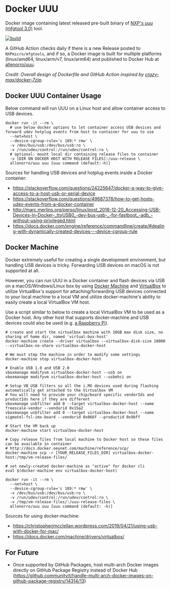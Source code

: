 # Docker UUU
Docker image containing latest released pre-built binary of [NXP's uuu (mfgtool 3.0)](https://github.com/NXPmicro/mfgtools) tool.

[![build](https://github.com/nosidewen/docker-uuu/workflows/build/badge.svg)](https://github.com/nosidewen/docker-uuu/actions?query=workflow%3Abuild)

A GitHub Action checks daily if there is a new Release posted to `NXPmicro/mfgtools`, and if so, a Docker image is built for multiple platforms (linux/amd64, linux/arm/v7, linux/arm64) and published to Docker Hub at [allenorro/uuu](https://hub.docker.com/r/allenorro/uuu).

_Credit: Overall design of Dockerfile and GitHub Action inspired by [crazy-max/docker-7zip](https://github.com/crazy-max/docker-7zip)._

## Docker UUU Container Usage
Below command will run UUU on a Linux host and allow container access to USB devices.

```
docker run -it --rm \
  # use below docker options to let container access USB devices and forward udev hotplug events from host to container for uuu to use
  --net=host \
  --device-cgroup-rule='c 189:* rmw' \
  -v /dev/bus/usb:/dev/bus/usb:ro \
  -v /run/udev/control:/run/udev/control:ro \
  # optional: mount local dir containing release files to container
  -v [DIR ON DOCKER HOST WITH RELEASE FILES]:/uuu-release \
  allenorro/uuu uuu [uuu command (default:-h)]
  ```

Sources for handling USB devices and hotplug events inside a Docker container:
- https://stackoverflow.com/questions/24225647/docker-a-way-to-give-access-to-a-host-usb-or-serial-device
- https://stackoverflow.com/questions/49687378/how-to-get-hosts-udev-events-from-a-docker-container
- http://marc.merlins.org/perso/linux/post_2018-12-20_Accessing-USB-Devices-In-Docker-_ttyUSB0_-dev-bus-usb-_-for-fastboot_-adb_-without-using-privileged.html
- https://docs.docker.com/engine/reference/commandline/create/#dealing-with-dynamically-created-devices---device-cgroup-rule

## Docker Machine
Docker extremely useful for creating a single development environment, but handling USB devices is tricky. Forwarding USB devices on macOS is not supported at all.

However, you can run UUU in a Docker container and flash devices via USB on a macOS/Windows/Linux box by using [Docker Machine](https://docs.docker.com/machine/overview/) and [VirtualBox](https://www.virtualbox.org/) to utilize VirtualBox's support for attaching/forwarding USB devices connected to your local machine to a local VM and utilize docker-machine's ability to easily create a local VirtualBox VM host. 

Use a script similar to below to create a local VirtualBox VM to be used as a Docker host. Any other host that supports docker-machine and USB devices could also be used (e.g. [a Raspberry Pi](https://www.youtube.com/watch?v=EgSmnwbTGxU)).

```
# create and start the virtualbox machine with 10GB max disk size, no sharing of home dir, named 'virtual-box-host'
docker-machine create --driver virtualbox --virtualbox-disk-size 10000 --virtualbox-no-share virtualbox-docker-host

# We must stop the machine in order to modify some settings
docker-machine stop virtualbox-docker-host

# Enable USB 1.0 and USB 2.0
vboxmanage modifyvm virtualbox-docker-host --usb on
vboxmanage modifyvm virtualbox-docker-host --usbehci on

# Setup VB USB filters so all the i.MX devices used during flashing automatically get attached to the Virtualbox VM 
# You will need to provide your chip/board specific vendorIds and productIds here if they are different
vboxmanage usbfilter add 0 --target virtualbox-docker-host --name freescale-vendor --vendorid 0x15a2
vboxmanage usbfilter add 0 --target virtualbox-docker-host --name sigmatel-fsl-imx-board --vendorid 0x066f --productid 0x9bff

# Start the VM back up
docker-machine start virtualbox-docker-host

# Copy release files from local machine to Docker host so these files can be available in container
# http://docs.docker.oeynet.com/machine/reference/scp/
docker-machine scp -r [YOUR_RELEASE_FILES_DIR] virtualbox-docker-host:/tmp/vm-release-files/

# set newly-created docker-machine as "active" for docker cli
eval $(docker-machine env virtualbox-docker-host)

docker run -it --rm \
  --net=host \
  --device-cgroup-rule='c 189:* rmw' \
  -v /dev/bus/usb:/dev/bus/usb:ro \
  -v /run/udev/control:/run/udev/control:ro \
  -v /tmp/vm-release-files/:/uuu-release-files \
  allenorro/uuu uuu [uuu command (default: -h)]
```

Sources for using docker-machine:
- https://christopherjmcclellan.wordpress.com/2019/04/21/using-usb-with-docker-for-mac/
- https://docs.docker.com/machine/drivers/virtualbox/

## For Future
- Once supported by GitHub Packages, host multi-arch Docker images directly on GitHub Package Registry instead of Docker Hub (https://github.community/t/handle-multi-arch-docker-images-on-github-package-registry/14314/13)
